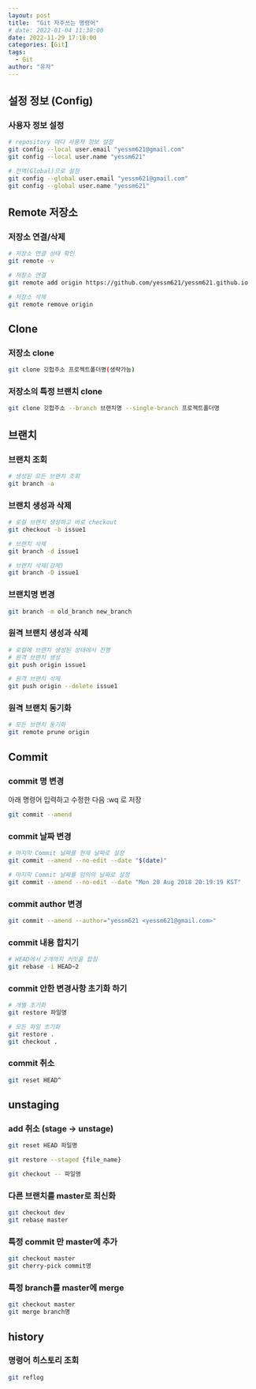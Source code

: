 ```yaml
---
layout: post
title:  "Git 자주쓰는 명령어"
# date: 2022-01-04 11:30:00
date: 2022-11-29 17:10:00
categories: [Git]
tags:
  - Git
author: "유자"
---
```


## 설정 정보 (Config)

### 사용자 정보 설정

```bash
# repository 마다 사용자 정보 설정
git config --local user.email "yessm621@gmail.com"
git config --local user.name "yessm621"

# 전역(Global)으로 설정
git config --global user.email "yessm621@gmail.com"
git config --global user.name "yessm621"
```

## Remote 저장소

### 저장소 연결/삭제

```bash
# 저장소 연결 상태 확인
git remote -v

# 저장소 연결
git remote add origin https://github.com/yessm621/yessm621.github.io

# 저장소 삭제
git remote remove origin
```

## Clone

### 저장소 clone

```bash
git clone 깃헙주소 프로젝트폴더명(생략가능)
```

### 저장소의 특정 브랜치 clone

```bash
git clone 깃헙주소 --branch 브랜치명 --single-branch 프로젝트폴더명
```

## 브랜치

### 브랜치 조회

```bash
# 생성된 모든 브랜치 조회
git branch -a
```

### 브랜치 생성과 삭제

```bash
# 로컬 브랜치 생성하고 바로 checkout
git checkout -b issue1

# 브랜치 삭제
git branch -d issue1

# 브랜치 삭제(강제)
git branch -D issue1
```

### 브랜치명 변경

```bash
git branch -m old_branch new_branch
```

### 원격 브랜치 생성과 삭제

```bash
# 로컬에 브랜치 생성된 상태에서 진행
# 원격 브랜치 생성
git push origin issue1

# 원격 브랜치 삭제
git push origin --delete issue1
```

### 원격 브랜치 동기화

```bash
# 모든 브랜치 동기화
git remote prune origin
```

## Commit

### commit 명 변경

아래 명령어 입력하고 수정한 다음 :wq 로 저장

```bash
git commit --amend
```

### commit 날짜 변경

```bash
# 마지막 Commit 날짜를 현재 날짜로 설정
git commit --amend --no-edit --date "$(date)"

# 마지막 Commit 날짜를 임의의 날짜로 설정
git commit --amend --no-edit --date "Mon 20 Aug 2018 20:19:19 KST"
```

### commit author 변경

```bash
git commit --amend --author="yessm621 <yessm621@gmail.com>"
```

### commit 내용 합치기

```bash
# HEAD에서 2개까지 커밋을 합침
git rebase -i HEAD~2
```

### commit 안한 변경사항 초기화 하기

```bash
# 개별 초기화
git restore 파일명

# 모든 파일 초기화
git restore .
git checkout .
```

### commit 취소

```bash
git reset HEAD^
```

## unstaging

### add 취소 (stage → unstage)

```bash
git reset HEAD 파일명

git restore --staged {file_name}

git checkout -- 파일명
```

### 다른 브랜치를 master로 최신화

```bash
git checkout dev
git rebase master
```

### 특정 commit 만 master에 추가

```bash
git checkout master
git cherry-pick commit명
```

### 특정 branch를 master에 merge

```bash
git checkout master
git merge branch명
```

## history

### 명령어 히스토리 조회

```bash
git reflog
```